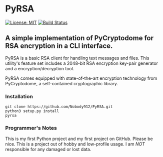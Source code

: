 # PyRSA

[![License: MIT](https://img.shields.io/badge/License-MIT-yellow.svg)](https://opensource.org/licenses/MIT)
[![Build Status](https://travis-ci.org/Nobody912/PyRSA.svg?branch=master)](https://travis-ci.org/Nobody912/PyRSA)

## A simple implementation of PyCryptodome for RSA encryption in a CLI interface.

PyRSA is a basic RSA client for handling text messages and files. This utility's feature set includes a 2048-bit RSA encryption key-pair generator and a encryption/decryption tool.

PyRSA comes equipped with state-of-the-art encryption technology from PyCryptodome, a self-contained cryptographic library.

### Installation

```text
git clone https://github.com/Nobody912/PyRSA.git
python3 setup.py install
pyrsa
```

### Programmer's Notes

This is my first Python project and my first project on GitHub. Please be nice.
This is a project out of hobby and low-profile usage. I am *NOT* responsible for any damaged or lost data.
